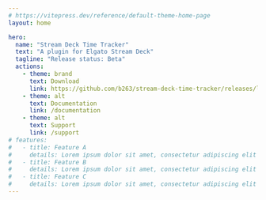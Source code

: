 ```yaml
---
# https://vitepress.dev/reference/default-theme-home-page
layout: home

hero:
  name: "Stream Deck Time Tracker"
  text: "A plugin for Elgato Stream Deck"
  tagline: "Release status: Beta"
  actions:
    - theme: brand
      text: Download
      link: https://github.com/b263/stream-deck-time-tracker/releases/latest/download/dev.b263.time-tracker.streamDeckPlugin
    - theme: alt
      text: Documentation
      link: /documentation
    - theme: alt
      text: Support
      link: /support
# features:
#   - title: Feature A
#     details: Lorem ipsum dolor sit amet, consectetur adipiscing elit
#   - title: Feature B
#     details: Lorem ipsum dolor sit amet, consectetur adipiscing elit
#   - title: Feature C
#     details: Lorem ipsum dolor sit amet, consectetur adipiscing elit
---
```

